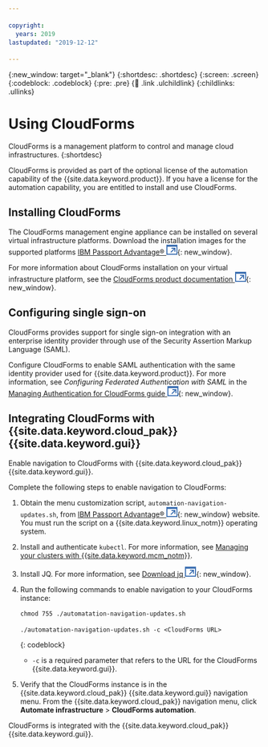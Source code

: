 ```yaml
---

copyright:
  years: 2019
lastupdated: "2019-12-12"

---
```


{:new_window: target="_blank"}
{:shortdesc: .shortdesc}
{:screen: .screen}
{:codeblock: .codeblock}
{:pre: .pre}
{:child: .link .ulchildlink}
{:childlinks: .ullinks}

# Using CloudForms 

CloudForms is a management platform to control and manage cloud infrastructures.
{:shortdesc}

CloudForms is provided as part of the optional license of the automation capability of the {{site.data.keyword.product}}. If you have a license for the automation capability, you are entitled to install and use CloudForms.

## Installing CloudForms

The CloudForms management engine appliance can be installed on several virtual infrastructure platforms. Download the installation images for the supported platforms [IBM Passport Advantage® ![Opens in a new tab](../images/icons/launch-glyph.svg "Opens in a new tab")](https://www-01.ibm.com/software/passportadvantage/){: new_window}.

For more information about CloudForms installation on your virtual infrastructure platform, see the [CloudForms product documentation ![Opens in a new tab](../images/icons/launch-glyph.svg "Opens in a new tab")](https://access.redhat.com/documentation/en-us/red_hat_cloudforms/5.0/){: new_window}.

## Configuring single sign-on

CloudForms provides support for single sign-on integration with an enterprise identity provider through use of the Security Assertion Markup Language (SAML).

Configure CloudForms to enable SAML authentication with the same identity provider used for {{site.data.keyword.product}}. For more information, see _Configuring Federated Authentication with SAML_ in the [Managing Authentication for CloudForms guide ![Opens in a new tab](../images/icons/launch-glyph.svg "Opens in a new tab")](https://access.redhat.com/documentation/en-us/red_hat_cloudforms/5.0/html/managing_authentication_for_cloudforms/external_auth#SAML){: new_window}.

## Integrating CloudForms with {{site.data.keyword.cloud_pak}} {{site.data.keyword.gui}}

Enable navigation to CloudForms with {{site.data.keyword.cloud_pak}} {{site.data.keyword.gui}}.

Complete the following steps to enable navigation to CloudForms:

1. Obtain the menu customization script, `automation-navigation-updates.sh`, from [IBM Passport Advantage® ![Opens in a new tab](../images/icons/launch-glyph.svg "Opens in a new tab")](https://www-01.ibm.com/software/passportadvantage/){: new_window} website. You must run the script on a {{site.data.keyword.linux_notm}} operating system.

2. Install and authenticate `kubectl`. For more information, see [Managing your clusters with {{site.data.keyword.mcm_notm}}](../mcm/manage_cluster/intro.md).

3. Install JQ. For more information, see [Download jq ![Opens in a new tab](../images/icons/launch-glyph.svg "Opens in a new tab")](https://stedolan.github.io/jq/download/){: new_window}.

4. Run the following commands to enable navigation to your CloudForms instance:

   ```
   chmod 755 ./automatation-navigation-updates.sh

   ./automatation-navigation-updates.sh -c <CloudForms URL>
   ```
   {: codeblock}

   * `-c` is a required parameter that refers to the URL for the CloudForms {{site.data.keyword.gui}}.

5. Verify that the CloudForms instance is in the {{site.data.keyword.cloud_pak}} {{site.data.keyword.gui}} navigation menu. From the {{site.data.keyword.cloud_pak}} navigation menu, click **Automate infrastructure** > **CloudForms automation**.

CloudForms is integrated with the {{site.data.keyword.cloud_pak}} {{site.data.keyword.gui}}.
